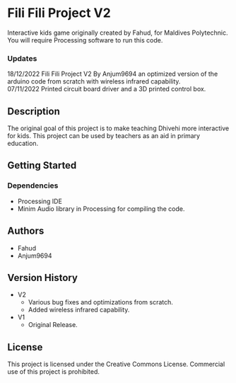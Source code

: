 # Fili Fili Project V2
Interactive kids game originally created by Fahud, for Maldives Polytechnic.
You will require Processing software to run this code.

### Updates
18/12/2022 Fili Fili Project V2 By Anjum9694 an optimized version of the arduino code from scratch with wireless infrared capability.  
07/11/2022 Printed circuit board driver and a 3D printed control box.

## Description

The original goal of this project is to make teaching Dhivehi more interactive for kids. This project can be used by teachers as an aid in primary education.

## Getting Started

### Dependencies

* Processing IDE
* Minim Audio library in Processing for compiling the code.

## Authors

 * Fahud
 * Anjum9694

## Version History

* V2
    * Various bug fixes and optimizations from scratch.
    * Added wireless infrared capability.
* V1
    * Original Release.

## License

This project is licensed under the  Creative Commons License. Commercial use of this project is prohibited.
